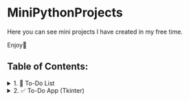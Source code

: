 # MiniPythonProjects

Here you can see mini projects I have created in my free time. 

Enjoy🤗

## Table of Contents:
<details>
<summary>1. 📝 To-Do List</summary>
  
  ### Notes:
  
  This is a console-based to-do list application written in Python. It allows users to create .txt files as task lists, add tasks with automatic numbering, view tasks, delete specific tasks by number, and exit safely.
  ## ⚙️ Features:
  
  - ✅ Create a new task file (only .txt allowed)
  - 📄 Show all tasks in a file
  - ➕ Add tasks (prevents duplicates, auto-numbered)
  - 🗑️ Delete a task by its number
  - 💾 Exit the program gracefully
  ## 🔍 Function Overview
  
  - create_file()
  
    - Prompts the user for a file name
    - Automatically appends .txt if no extension
    - Refuses to create non-txt files
    - Prevents overwriting existing files
  - show_tasks()
  
    - Opens and displays the contents of the selected file
  - add_tasks()
  
    - Opens existing file
    - Asks the user to input new tasks one by one
    - Prevents duplicates
    - Appends tasks with auto-incremented numbers
- delete_tasks()

  - Displays the current task list
  - Prompts the user to enter the task number to delete
  - Removes the task and rewrites the file
- save_and_leave()

  - Exits the program
 ## 💻Mini project to practice Python basics such as: 
 
 - File handling
- Loops
- Conditional logic
- List operations
- String manipulation
- Console input/output
## 📷Preview
<img width="271" height="197" alt="Screenshot 2025-07-23 233020" src="https://github.com/user-attachments/assets/04f54651-57c6-4466-9610-e2138b24e14e" />
</details>


<details>
  <summary>2. ✅ To-Do App (Tkinter)</summary>

  ---

  ## Notes:

  This is a **desktop to-do list application** written in**Python with Tkinter**.
  It allows users to create a titled to-do list, add tasks dynamically, and mark them as In Progress or Completed with an interactive interface.
  
  ---

  ## ⚙️ Features:

   - 📝 **Create a new to-do list** with a custom title

   - ➕ **Add tasks** dynamically with an input field

   - 🔄 **Toggle task status** between In Progress and Completed

   - ✅ Completed tasks are shown with a **strike-through effect**

   - ⚠️ Validation – prevents adding empty tasks

   - 🎨 Simple and user-friendly GUI
  
  ---

  ## 🔍 Function Overview

   - **create_title()**

      - Prompts the user to enter a title for the to-do list

      - Updates the window title dynamically

      - Shows the "Add" button after the title is set

  - **show_add_button()**

      - Displays the "Add" button to insert a new task

   - **add_task_row()**

      - Provides an entry field to add a task

      - Prevents saving empty tasks

      - Creates a row with the task text and a status checkbox

      - Marks tasks with strike-through when completed

  - **toggle_status()**

      - Switches a task between In Progress and Completed

      - Updates task label style accordingly

  - **init_tasks_frame()**

      - Initializes the frame that holds all task rows
  
  ---

  ## 💻 Mini project to practice Python basics such as:

   - Tkinter GUI programming

   - Event handling with buttons and checkboxes

   - Dynamic widget creation and management

   - Conditional logic

   - String validation

   - List management for tasks
  
  ---

  ## 📷 Preview
  

</details>

